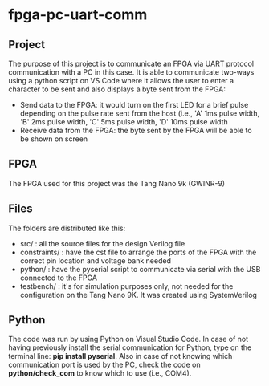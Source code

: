 # fpga-pc-uart-comm

## Project
The purpose of this project is to communicate an FPGA via UART protocol communication with a PC in this case. It is able to communicate two-ways using a python script on VS Code where it allows the user to enter a character to be sent and also displays a byte sent from the FPGA: 
* Send data to the FPGA: it would turn on the first LED for a brief pulse depending on the pulse rate sent from the host (i.e., 'A' 1ms pulse width, 'B' 2ms pulse width, 'C' 5ms pulse width, 'D' 10ms pulse width
* Receive data from the FPGA: the byte sent by the FPGA will be able to be shown on screen

## FPGA
The FPGA used for this project was the Tang Nano 9k (GWINR-9)

## Files
The folders are distributed like this:
* src/ : all the source files for the design Verilog file
* constraints/ : have the cst file to arrange the ports of the FPGA with the correct pin location and voltage bank needed
* python/ : have the pyserial script to communicate via serial with the USB connected to the FPGA
* testbench/ : it's for simulation purposes only, not needed for the configuration on the Tang Nano 9K. It was created using SystemVerilog

## Python
The code was run by using Python on Visual Studio Code. In case of not having previously install the serial communication for Python, type on the terminal line: **pip install pyserial**.
Also in case of not knowing which communication port is used by the PC, check the code on **python/check_com** to know which to use (i.e., COM4). 
